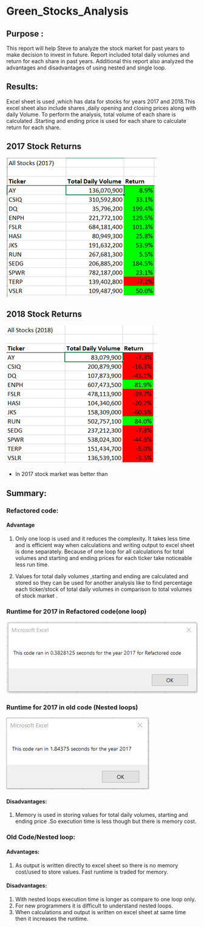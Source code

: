# Green_Stocks_Analysis

## Purpose :

This report will help Steve to analyze the stock market for past years to make decision to invest in future. Report included total daily volumes and return for each share in past years.
Additional this report also analyzed the advantages and disadvantages of using nested and single loop.

## Results: 

Excel sheet is used ,which has data for stocks for years  2017 and 2018.This excel sheet also include shares ,daily opening and closing prices along with daily Volume.
To perform the analysis, total volume of each share is calculated .Starting and ending price is used for each share to calculate return for each share.

## 2017 Stock Returns

![2017 Stocks Return](https://github.com/ajinderbains/Green_Stocks_Analysis/blob/master/Resource/Stocks2017.PNG)

## 2018 Stock Returns


![2018 stocks return](https://github.com/ajinderbains/Green_Stocks_Analysis/blob/master/Resource/Stocks2018.PNG)




-	In 2017 stock market was better than 

## Summary: 


### Refactored code:
 #### Advantage
1.	Only one loop is used and it reduces the complexity. It takes less time and is efficient way when calculations and writing output to excel sheet is done separately. Because of one loop for all calculations for total volumes and starting and ending prices for each ticker take noticeable less run time.

2.	Values for total daily volumes ,starting and ending are calculated and  stored so they can be used for another analysis  like to find percentage each ticker/stock of total daily volumes in comparison to total volumes of stock market .

### Runtime for 2017 in Refactored code(one loop)

 ![chart1](https://github.com/ajinderbains/Green_Stocks_Analysis/blob/master/Resource/VBA_Challenge_2017.png)
 
### Runtime for 2017 in old code (Nested loops)

 ![chart2](https://github.com/ajinderbains/Green_Stocks_Analysis/blob/master/Resource/VBA_oldcode_2017time.png)
 

#### Disadvantages:
1.	Memory is used in storing  values for total daily volumes, starting and ending price .So execution time  is less though but there is memory cost.

### Old Code/Nested loop:
#### Advantages:
1.	As output is written directly  to excel sheet so there is no memory cost/used to store values. Fast runtime is traded for memory.

#### Disadvantages:
1.	With nested loops execution time is longer as compare to one loop only.
2.	For new programmers it is difficult to understand nested loops.
3.	When calculations and output is written on excel sheet at same time then it increases the runtime.


